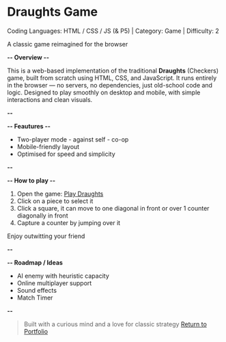 # Draughts Game
Coding Languages: HTML / CSS / JS (& P5) | Category: Game | Difficulty: 2

A classic game reimagined for the browser

**-- Overview --**

This is a web-based implementation of the traditional **Draughts** (Checkers) game, built from scratch using HTML, CSS, and JavaScript.
It runs entirely in the browser — no servers, no dependencies, just old-school code and logic. Designed to play smoothly on desktop and mobile, with simple interactions and clean visuals.

**--**

**-- Feautures --**

- Two-player mode - against self - co-op
- Mobile-friendly layout
- Optimised for speed and simplicity

**--**

**-- How to play --**

1. Open the game:
   [Play Draughts](./index.html)
2. Click on a piece to select it
3. Click a square, it can move to one diagonal in front or over 1 counter diagonally in front
4. Capture a counter by jumping over it

Enjoy outwitting your friend

**--**

**-- Roadmap / Ideas**

- AI enemy with heuristic capacity
- Online multiplayer support
- Sound effects
- Match Timer

**--**

> Built with a curious mind and a love for classic strategy
> [Return to Portfolio](../index.html)
